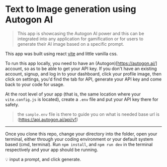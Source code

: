 # Text to Image generation using Autogon AI

>This app is showcasing the Autogon AI power and this can be integrated into any application for gamification or for users to generate their AI image based on a specific prompt. 

This app was built using react [vite](https://vitejs.dev/guide/) and little vanilla css.

To run this app locally, you need to have an (Autogon)[https://autogon.ai/] account, so as to be able to get your API key. If you don't have an existing account, signup, and log in to your dashboard, click your profile image, then click on settings, you'd find the tab for API, generate your API key and come back to your code for usage.

At the root level of your app (that is, the same location where your `vite.config.js` is located), create a `.env` file and put your API key there for safety.

>the `sample.env` file is there to guide you on what is needed
>base url is (https://api.autogon.ai/api/v1)

---

Once you clone this repo, change your directory into the folder, open your terminal, either through your coding environment or your default system based (cmd, terminal). Run `npm install`, and `npm run dev` in the terminal respectively and your app should be running.

:bulb: input a prompt, and click generate.